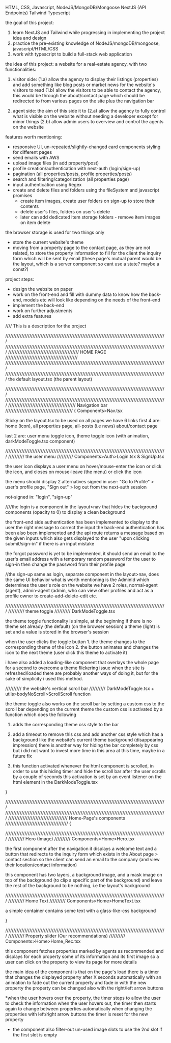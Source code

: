 HTML, CSS, Javascript, 
NodeJS/MongoDB/Mongoose
NextJS (API Endpoints)
Tailwind
Typescript

the goal of this project: 
1) learn NextJS and Tailwind while progressing in implementing the project idea and design
2) practice the pre-existing knowledge of NodeJS/mongoDB/mongoose, javascript/HTML/CSS
3) work with typescript
to build a full-stack web application

the idea of this project:
a website for a real-estate agency, with two functionalities:

1) visitor side:
(1.a) allow the agency to display their listings (properties) and add something like blog posts or market news for the website's visitors to read
(1.b) allow the visitors to be able to contact the agency, this would be through the about/contact page
which should be redirected to from various pages on the site plus the navigation bar

2) agent side:
the aim of this side it to 
(2.a) allow the agency to fully control what is visible on the website without needing a developer except for minor things 
(2.b) allow admin users to overview and control the agents on the website


features worth mentioning:
- responsive UI, un-repeated/slightly-changed card components styling for different pages
- send emails with AWS
- upload image files (in add property/post)
- profile creation/authentication with next-auth (login/sign-up)
- pagination (all properties/posts, profile properties/posts)
- search and filtering/categorization (all properties page)
- input authentication using Regex
- create and delete files and folders using the fileSystem and javascript promises
    - create item images, create user folders on sign-up to store their contents
    - delete user's files, folders on user's delete
    - later can add dedicated item storage folders - remove item images on item delete

the browser storage is used for two things only
- store the current website's theme
- moving from a property page to the contact page, as they are not related, to store the property information to fill for the client the inquiry form which will be sent by email (these page's mutual parent would be the layout, which is a server component so cant use a state? maybe a const?)


project steps:
- design the website on paper
- work on the front-end and fill with dummy data to know how the back-end, models etc will look like depending on the needs of the front-end
- implement the back-end
- work on further adjustments
- add extra features



//// This is a description for the project

////////////////////////////////////////////////////////////////////////////////////////////////////
////////////////////////////////////////////////////////////////////////////////////////////////////
//////////////////////////////////////////// HOME PAGE /////////////////////////////////////////////
////////////////////////////////////////////////////////////////////////////////////////////////////
////////////////////////////////////////////////////////////////////////////////////////////////////
the default layout.tsx (the parent layout)

////////////////////////////////////////////////////////////////////////////////////////////////////
////////////////////////////////////////////////////////////////////////////////////////////////////
////////////////////////////////////////// Navigation bar //////////////////////////////////////////
{
Components>Nav.tsx

Sticky on the layout.tsx to be used on all pages
we have 6 links
first 4 are: home (icon), all properties page, all-posts (i.e news) about/contact page

last 2 are: user menu toggle icon, theme toggle icon (with animation, darkModeToggle.tsx component)

////////////////////////////////////////////////////////////////////////////////////////////////////
////////// the user menu //////////
Components>Auth>Login.tsx & SignUp.tsx

the user icon displays a user menu on hover/mouse-enter the icon or click the icon, and closes on mouse-leave (the menu) or click the icon

the menu should display 2 alternatives
signed in user: "Go to Profile" > user's profile page, "Sign out" > log out from the next-auth session

not-signed in: "login", "sign-up"

////the login 
is a component in the layout>nav that hides the background components (opacity to 0) to display a clean background

the front-end side authentication has been implemented to display to the user the right message
to correct the input
the back-end authentication has been also been implemented and the api route returns a message based on the
given inputs which also gets displayed to the user "upon clicking submit/sign-in" if there is an input mistake

the forgot password is yet to be implemented, it should send an email to the user's email address
with a temporary random password for the user to sign-in then change the password from their profile page

//the sign-up
same as login, separate component in the layout>nav, does the same UI behavior
what is worth mentioning is the AdminId which determines the user's role on the website
we have 2 roles, normal-agent (agent), admin-agent (admin, who can view other profiles and act as a profile owner to create-add-delete-edit etc.


////////////////////////////////////////////////////////////////////////////////////////////////////
////////// theme toggle //////////
DarkModeToggle.tsx

the theme toggle functionality is simple, 
at the beginning if there is no theme set already (the default) (on the browser session) a theme (light) is set and a value is stored in the browser's session

when the user clicks the toggle button
    1. the theme changes to the corresponding theme of the icon
    2. the button animates and changes the icon to the next theme (user click this theme to activate it)

i have also added a loading-like component that overlays the whole page for a second 
to overcome a theme flickering issue when the site is refreshed/loaded
there are probably another ways of doing it, but for the sake of simplicity i used this method.


////////// the website's vertical scroll bar //////////
DarkModeToggle.tsx + utils>bodyNoScroll>ScrollScroll function

the theme toggle also works on the scroll bar
by setting a custom css to the scroll bar depending on the current theme
the custom css is activated by a function which does the following

1. adds the corresponding theme css style to the bar
2. add a timeout to remove this css and add another css style which has a background like the website's
current theme background (disappearing impression) there is another way for hiding the bar completely
by css but i did not want to invest more time in this area at this time, maybe in a future fix

3. this function activated whenever the html component is scrolled, in order to use this hiding timer
and hide the scroll bar after the user scrolls by a couple of seconds
this activation is set by an event listener on the html element in the DarkModeToggle.tsx


}


////////////////////////////////////////////////////////////////////////////////////////////////////
////////////////////////////////////////////////////////////////////////////////////////////////////
///////////////////////////////////// Home-Page's components ///////////////////////////////////////
{

////////////////////////////////////////////////////////////////////////////////////////////////////
////////// Hero (Image) //////////
Components>Home>Hero.tsx

the first component after the navigation
it displays a welcome text and a button that redirects to the inquiry form which exists in the About page > contact section so the client can send an email to the company (and view their location/contact information)

this component has two layers, a background image, and a mask image on top of the background (to clip a specific part of the background) and leave the rest of the background to be nothing, i.e the layout's background

////////////////////////////////////////////////////////////////////////////////////////////////////
////////// Home Text //////////
Components>Home>HomeText.tsx

a simple container contains some text with a glass-like-css background


}


////////////////////////////////////////////////////////////////////////////////////////////////////
////////// Property slider (Our recommendations) //////////
Components>Home>Home_Rec.tsx

this component fetches properties marked by agents as recommended
and displays for each property some of its information and its first image
so a user can click on the property to view its page for more details

the main idea of the component is that on the page's load
there is a timer that changes the displayed property after X seconds automatically
with an animation to fade out the current property and fade in with the new property 
the property can be changed also with the right/left arrow buttons

*when the user hovers over the property, the timer stops to allow the user to check the information
when the user hovers out, the timer then starts again to change between properties automatically
when changing the properties with left/right arrow buttons the timer is reset for the new property


* the component also filter-out un-used image slots to use the 2nd slot if the first slot is empty

























